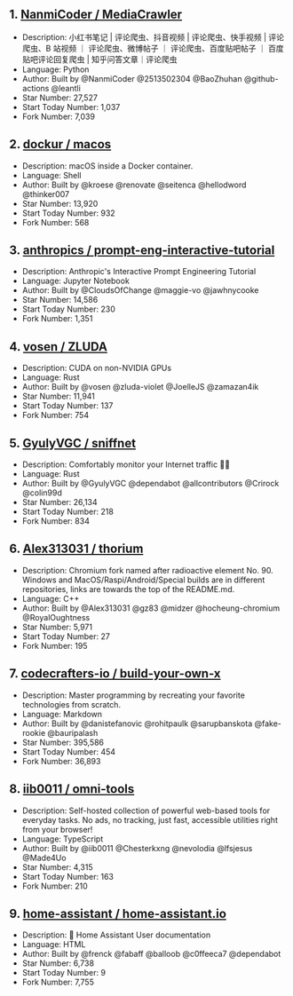 ## 1. [NanmiCoder / MediaCrawler](https://github.com/NanmiCoder/MediaCrawler)
- Description: 小红书笔记 | 评论爬虫、抖音视频 | 评论爬虫、快手视频 | 评论爬虫、B 站视频 ｜ 评论爬虫、微博帖子 ｜ 评论爬虫、百度贴吧帖子 ｜ 百度贴吧评论回复爬虫 | 知乎问答文章｜评论爬虫
- Language: Python
- Author: Built by @NanmiCoder @2513502304 @BaoZhuhan @github-actions @leantli
- Star Number: 27,527
- Start Today Number: 1,037
- Fork Number: 7,039

## 2. [dockur / macos](https://github.com/dockur/macos)
- Description: macOS inside a Docker container.
- Language: Shell
- Author: Built by @kroese @renovate @seitenca @hellodword @thinker007
- Star Number: 13,920
- Start Today Number: 932
- Fork Number: 568

## 3. [anthropics / prompt-eng-interactive-tutorial](https://github.com/anthropics/prompt-eng-interactive-tutorial)
- Description: Anthropic's Interactive Prompt Engineering Tutorial
- Language: Jupyter Notebook
- Author: Built by @CloudsOfChange @maggie-vo @jawhnycooke
- Star Number: 14,586
- Start Today Number: 230
- Fork Number: 1,351

## 4. [vosen / ZLUDA](https://github.com/vosen/ZLUDA)
- Description: CUDA on non-NVIDIA GPUs
- Language: Rust
- Author: Built by @vosen @zluda-violet @JoelleJS @zamazan4ik
- Star Number: 11,941
- Start Today Number: 137
- Fork Number: 754

## 5. [GyulyVGC / sniffnet](https://github.com/GyulyVGC/sniffnet)
- Description: Comfortably monitor your Internet traffic 🕵️‍♂️
- Language: Rust
- Author: Built by @GyulyVGC @dependabot @allcontributors @Crirock @colin99d
- Star Number: 26,134
- Start Today Number: 218
- Fork Number: 834

## 6. [Alex313031 / thorium](https://github.com/Alex313031/thorium)
- Description: Chromium fork named after radioactive element No. 90. Windows and MacOS/Raspi/Android/Special builds are in different repositories, links are towards the top of the README.md.
- Language: C++
- Author: Built by @Alex313031 @gz83 @midzer @hocheung-chromium @RoyalOughtness
- Star Number: 5,971
- Start Today Number: 27
- Fork Number: 195

## 7. [codecrafters-io / build-your-own-x](https://github.com/codecrafters-io/build-your-own-x)
- Description: Master programming by recreating your favorite technologies from scratch.
- Language: Markdown
- Author: Built by @danistefanovic @rohitpaulk @sarupbanskota @fake-rookie @bauripalash
- Star Number: 395,586
- Start Today Number: 454
- Fork Number: 36,893

## 8. [iib0011 / omni-tools](https://github.com/iib0011/omni-tools)
- Description: Self-hosted collection of powerful web-based tools for everyday tasks. No ads, no tracking, just fast, accessible utilities right from your browser!
- Language: TypeScript
- Author: Built by @iib0011 @Chesterkxng @nevolodia @lfsjesus @Made4Uo
- Star Number: 4,315
- Start Today Number: 163
- Fork Number: 210

## 9. [home-assistant / home-assistant.io](https://github.com/home-assistant/home-assistant.io)
- Description: 📘 Home Assistant User documentation
- Language: HTML
- Author: Built by @frenck @fabaff @balloob @c0ffeeca7 @dependabot
- Star Number: 6,738
- Start Today Number: 9
- Fork Number: 7,755